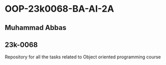 # OOP-23k0068-BA-AI-2A
## Muhammad Abbas
## 23k-0068
Repository for all the tasks related to Object oriented programming course
